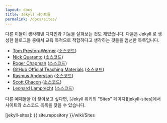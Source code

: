 ```yaml
---
layout: docs
title: Jekyll 사이트들
permalink: /docs/sites/
---
```


다른 이들이 생각해낸 디자인과 기능을 살펴보는 것도 재밌습니다. 다음은 Jekyll 로
생성한 블로그들 중에서 교육 목적으로 적합하다고 생각하는 것들을 엄선한
목록입니다.

- [Tom Preston-Werner](http://tom.preston-werner.com/)
    ([소스코드](https://github.com/mojombo/mojombo.github.io))
- [Nick Quaranto](http://quaran.to/)
    ([소스코드](https://github.com/qrush/qrush.github.com))
- [Roger Chapman](http://rogchap.com/)
    ([소스코드](https://github.com/rogchap/rogchap.github.com))
- [GitHub Official Teaching Materials](http://training.github.com)
    ([소스코드](https://github.com/github/training.github.com/tree/7049d7532a6856411e34046aedfce43a4afaf424))
- [Rasmus Andersson](http://rsms.me/)
    ([소스코드](https://github.com/rsms/rsms.github.com))
- [Scott Chacon](http://schacon.github.com)
    ([소스코드](https://github.com/schacon/schacon.github.com))
- [Leonard Lamprecht](http://leo.im)
    ([소스코드](https://github.com/leo/leo.github.io))

다른 예제들을 더 찾아보고 싶다면, [Jekyll 위키의 "Sites"
페이지][jekyll-sites]에서 사이트와 소스코드 목록을 찾을 수 있습니다.

[jekyll-sites]: {{ site.repository }}/wiki/Sites
